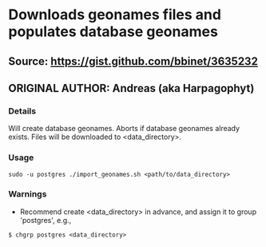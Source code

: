 # Downloads geonames files and populates database geonames

## Source: https://gist.github.com/bbinet/3635232
## ORIGINAL AUTHOR: Andreas (aka Harpagophyt)

### Details

Will create database geonames. Aborts if database geonames already exists.
Files will be downloaded to <data_directory>.

### Usage

```
sudo -u postgres ./import_geonames.sh <path/to/data_directory>

```

### Warnings
* Recommend create <data_directory> in advance, and assign it to group 'postgres', e.g., 

```
$ chgrp postgres <data_directory>

```

